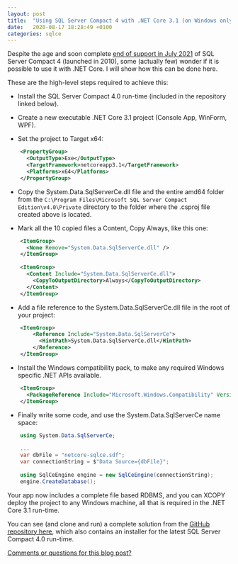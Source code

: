 ```yaml
---
layout: post
title:  "Using SQL Server Compact 4 with .NET Core 3.1 (on Windows only)"
date:   2020-08-17 18:28:49 +0100
categories: sqlce
---
```


Despite the age and soon complete [end of support in July 2021](https://support.microsoft.com/en-us/lifecycle/search?alpha=SQL%20Server%20Compact%204.0) of SQL Server Compact 4 (launched in 2010), some (actually few) wonder if it is possible to use it with .NET Core. I will show how this can be done here.

These are the high-level steps required to achieve this:

- Install the SQL Server Compact 4.0 run-time (included in the repository linked below).

- Create a new executable .NET Core 3.1 project (Console App, WinForm, WPF).

- Set the project to Target x64:

```xml
    <PropertyGroup>
      <OutputType>Exe</OutputType>
      <TargetFramework>netcoreapp3.1</TargetFramework>
      <Platforms>x64</Platforms>
    </PropertyGroup>
```

- Copy the System.Data.SqlServerCe.dll file and the entire amd64 folder from the `C:\Program Files\Microsoft SQL Server Compact Edition\v4.0\Private` directory to the folder where the .csproj file created above is located. 

- Mark all the 10 copied files a Content, Copy Always, like this one:

```xml
    <ItemGroup>
      <None Remove="System.Data.SqlServerCe.dll" />
    </ItemGroup>
    
    <ItemGroup>
      <Content Include="System.Data.SqlServerCe.dll">
        <CopyToOutputDirectory>Always</CopyToOutputDirectory>
      </Content>
    </ItemGroup>
```

- Add a file reference to the System.Data.SqlServerCe.dll file in the root of your project:

```xml
    <ItemGroup>
        <Reference Include="System.Data.SqlServerCe">
          <HintPath>System.Data.SqlServerCe.dll</HintPath>
        </Reference>
    </ItemGroup>
```

- Install the Windows compatibility pack, to make any required Windows specific .NET APIs available.

```xml
    <ItemGroup>
      <PackageReference Include="Microsoft.Windows.Compatibility" Version="3.1.1" />
    </ItemGroup>
```

- Finally write some code, and use the System.Data.SqlServerCe name space:

```csharp
    using System.Data.SqlServerCe;
   
    ...
    var dbFile = "netcore-sqlce.sdf";
    var connectionString = $"Data Source={dbFile}";
     
    using SqlCeEngine engine = new SqlCeEngine(connectionString);
    engine.CreateDatabase();
```

Your app now includes a complete file based RDBMS, and you can XCOPY deploy the project to any Windows machine, all that is required in the .NET Core 3.1 run-time.

You can see (and clone and run) a complete solution from the [GitHub repository here](https://github.com/ErikEJ/SqlCeNetCore), which also contains an installer for the latest SQL Server Compact 4.0 run-time.

[Comments or questions for this blog post?](https://github.com/ErikEJ/erikej.github.io/issues/16)
